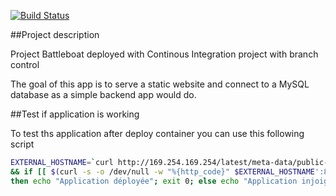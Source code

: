 [![Build Status](http://ec2-54-227-106-160.compute-1.amazonaws.com/buildStatus/icon?job=Battleboats-ContinuousIntegration-master)](http://ec2-54-227-106-160.compute-1.amazonaws.com/job/Battleboats-ContinuousIntegration-master/)


##Project description

Project Battleboat deployed with Continous Integration project with branch control

The goal of this app is to serve a static website and connect to a MySQL database as a simple backend app would do.



##Test if application is working

To test ths application after deploy container you can use this following script 

```sh
EXTERNAL_HOSTNAME=`curl http://169.254.169.254/latest/meta-data/public-hostname`\
&& if [[ $(curl -s -o /dev/null -w "%{http_code}" $EXTERNAL_HOSTNAME':8181/health') == 200 ]];\
then echo "Application déployée"; exit 0; else echo "Application injoignable"; exit 1; fi
```
